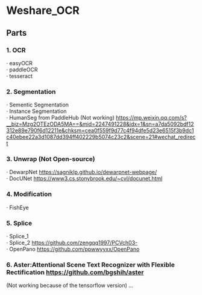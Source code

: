 # Weshare_OCR

## Parts

### 1. OCR
· easyOCR <br>
· paddleOCR <br>
· tesseract <br>

### 2. Segmentation
· Sementic Segmentation <br>
· Instance Segmentation <br>
· HumanSeg from PaddleHub (Not working) https://mp.weixin.qq.com/s?__biz=Mzg2OTEzODA5MA==&mid=2247491228&idx=1&sn=a7da5092bdf12312e89e790f6d12211e&chksm=cea0f559f9d77c4f94dfe5d23e6515f3b9dc1c40ebee22a3d1087dd394ff402229b5074c23c2&scene=21#wechat_redirect  <br> 

### 3. Unwrap (Not Open-source)
· DewarpNet https://sagniklp.github.io/dewarpnet-webpage/ <br>
· DocUNet https://www3.cs.stonybrook.edu/~cvl/docunet.html <br>

### 4. Modification
· FishEye <br>

### 5. Splice
· Splice_1 <br>
· Splice_2 https://github.com/zengqq1997/PCVch03- <br>
· OpenPano https://github.com/ppwwyyxx/OpenPano <br>

### 6. Aster:Attentional Scene Text Recognizer with Flexible Rectification https://github.com/bgshih/aster 
(Not working because of the tensorflow version)
...
